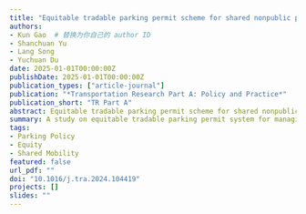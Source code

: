 ```yaml
---
title: "Equitable tradable parking permit scheme for shared nonpublic parking management"
authors:
- Kun Gao  # 替换为你自己的 author ID
- Shanchuan Yu
- Lang Song
- Yuchuan Du
date: 2025-01-01T00:00:00Z
publishDate: 2025-01-01T00:00:00Z
publication_types: ["article-journal"]
publication: "*Transportation Research Part A: Policy and Practice*"
publication_short: "TR Part A"
abstract: Equitable tradable parking permit scheme for shared nonpublic parking management.
summary: A study on equitable tradable parking permit system for managing shared private parking.
tags:
- Parking Policy
- Equity
- Shared Mobility
featured: false
url_pdf: ""
doi: "10.1016/j.tra.2024.104419"
projects: []
slides: ""
---
```

